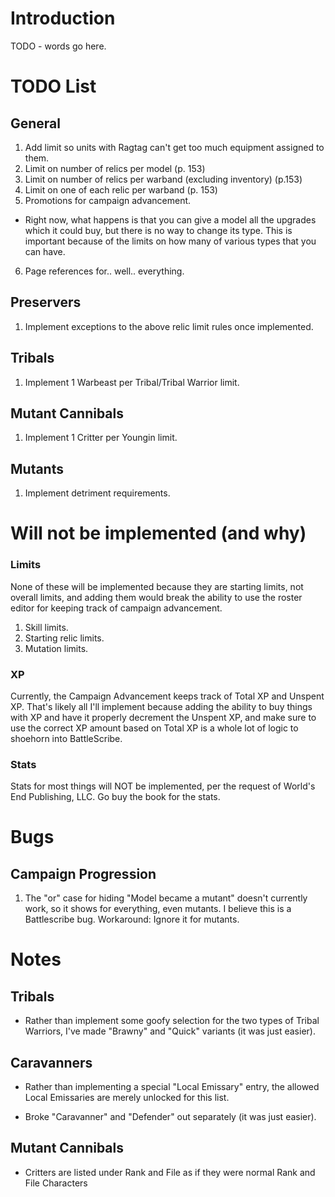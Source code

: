 Introduction
=============

TODO - words go here.

TODO List
=========

General
-------
1. Add limit so units with Ragtag can't get too much equipment
   assigned to them.
2. Limit on number of relics per model (p. 153)
3. Limit on number of relics per warband (excluding inventory) (p.153)
4. Limit on one of each relic per warband (p. 153)
5. Promotions for campaign advancement.
 * Right now, what happens is that you can give a model all the
   upgrades which it could buy, but there is no way to change its
   type. This is important because of the limits on how many of
   various types that you can have.
6. Page references for.. well.. everything.

Preservers
-----------
1. Implement exceptions to the above relic limit rules once implemented.

Tribals
-------
1. Implement 1 Warbeast per Tribal/Tribal Warrior limit.

Mutant Cannibals
-----------------
1. Implement 1 Critter per Youngin limit.

Mutants
--------
1. Implement detriment requirements.

Will not be implemented (and why)
=================================

### Limits ###
None of these will be implemented because they are starting limits,
not overall limits, and adding them would break the ability to use the
roster editor for keeping track of campaign advancement.

1. Skill limits.
2. Starting relic limits.
3. Mutation limits.

### XP ###

Currently, the Campaign Advancement keeps track of Total XP and
Unspent XP. That's likely all I'll implement because adding the
ability to buy things with XP and have it properly decrement the
Unspent XP, and make sure to use the correct XP amount based on Total
XP is a whole lot of logic to shoehorn into BattleScribe.

### Stats ###

Stats for most things will NOT be implemented, per the request of
World's End Publishing, LLC. Go buy the book for the stats.

Bugs
====

Campaign Progression
--------------------

1. The "or" case for hiding "Model became a mutant" doesn't currently
   work, so it shows for everything, even mutants. I believe this is a
   Battlescribe bug. Workaround: Ignore it for mutants.

Notes
======

Tribals
-------

* Rather than implement some goofy selection for the two types of
  Tribal Warriors, I've made "Brawny" and "Quick" variants (it was
  just easier).

Caravanners
-----------

* Rather than implementing a special "Local Emissary" entry, the
  allowed Local Emissaries are merely unlocked for this list.

* Broke "Caravanner" and "Defender" out separately (it was just easier).

Mutant Cannibals
----------------

* Critters are listed under Rank and File as if they were normal Rank
  and File Characters


